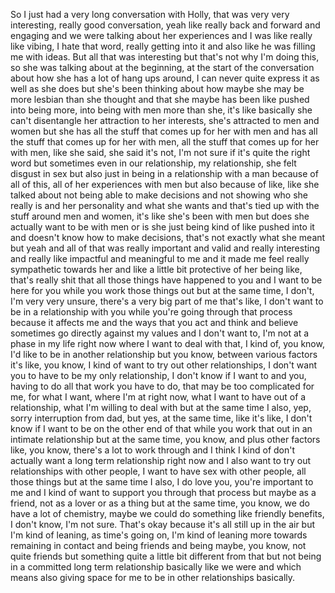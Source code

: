 ﻿So I just had a very long conversation with Holly, that was very very interesting, really
good conversation, yeah like really back and forward and engaging and we were talking about
her experiences and I was like really like vibing, I hate that word, really getting into
it and also like he was filling me with ideas.
But all that was interesting but that's not why I'm doing this, so she was talking about
at the beginning, at the start of the conversation about how she has a lot of hang ups around,
I can never quite express it as well as she does but she's been thinking about how maybe
she may be more lesbian than she thought and that she maybe has been like pushed into being
more, into being with men more than she, it's like basically she can't disentangle her attraction
to her interests, she's attracted to men and women but she has all the stuff that comes
up for her with men and has all the stuff that comes up for her with men, all the stuff
that comes up for her with men, like she said, she said it's not, I'm not sure if it's quite
the right word but sometimes even in our relationship, my relationship, she felt disgust in sex but
also just in being in a relationship with a man because of all of this, all of her experiences
with men but also because of like, like she talked about not being able to make decisions
and not showing who she really is and her personality and what she wants and that's
tied up with the stuff around men and women, it's like she's been with men but does she
actually want to be with men or is she just being kind of like pushed into it and doesn't
know how to make decisions, that's not exactly what she meant but yeah and all of that was
really important and valid and really interesting and really like impactful and meaningful to
me and it made me feel really sympathetic towards her and like a little bit protective
of her being like, that's really shit that all those things have happened to you and
I want to be here for you while you work those things out but at the same time, I don't,
I'm very very unsure, there's a very big part of me that's like, I don't want to be in a
relationship with you while you're going through that process because it affects me and the
ways that you act and think and believe sometimes go directly against my values and I don't
want to, I'm not at a phase in my life right now where I want to deal with that, I kind
of, you know, I'd like to be in another relationship but you know, between various factors it's
like, you know, I kind of want to try out other relationships, I don't want you to have
to be my only relationship, I don't know if I want to and you, having to do all that work
you have to do, that may be too complicated for me, for what I want, where I'm at right
now, what I want to have out of a relationship, what I'm willing to deal with but at the same
time I also, yep, sorry interruption from dad, but yes, at the same time, like it's
like, I don't know if I want to be on the other end of that while you work that out
in an intimate relationship but at the same time, you know, and plus other factors like,
you know, there's a lot to work through and I think I kind of don't actually want a long
term relationship right now and I also want to try out relationships with other people,
I want to have sex with other people, all those things but at the same time I also,
I do love you, you're important to me and I kind of want to support you through that
process but maybe as a friend, not as a lover or as a thing but at the same time, you know,
we do have a lot of chemistry, maybe we could do something like friendly benefits, I don't
know, I'm not sure. That's okay because it's all still up in the air but I'm kind of leaning,
as time's going on, I'm kind of leaning more towards remaining in contact and being friends
and being maybe, you know, not quite friends but something quite a little bit different
from that but not being in a committed long term relationship basically like we were and
which means also giving space for me to be in other relationships basically.
